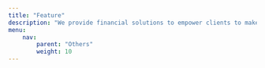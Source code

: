 ```yaml
---
title: "Feature"
description: "We provide financial solutions to empower clients to make informed decisions and achieve financial goals."
menu:
    nav:
        parent: "Others"
        weight: 10
---
```

